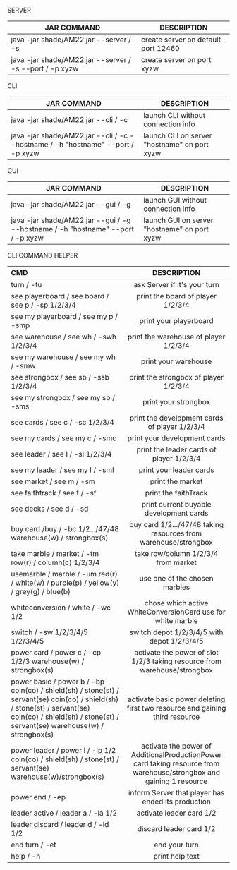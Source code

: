 SERVER

| JAR COMMAND | DESCRIPTION 
| ------- | --- 
| java -jar shade/AM22.jar  --server / -s | create server on default port 12460
| java -jar shade/AM22.jar  --server / -s  --port / -p  xyzw | create server on port xyzw


CLI

| JAR COMMAND | DESCRIPTION
| ------- | --- 
| java -jar shade/AM22.jar  --cli / -c | launch CLI without connection info
| java -jar shade/AM22.jar  --cli / -c  --hostname / -h  "hostname"  --port / -p  xyzw | launch CLI on server "hostname" on port xyzw


GUI

| JAR COMMAND       | DESCRIPTION   
| ------- | --- 
| java -jar shade/AM22.jar  --gui / -g | launch GUI without connection info
| java -jar shade/AM22.jar  --gui / -g  --hostname / -h  "hostname"  --port / -p  xyzw | launch GUI on server "hostname" on port xyzw

CLI COMMAND HELPER

| CMD       | DESCRIPTION     
| :------------- | :----------: 
| turn / -tu | ask Server if it's your turn   
| see playerboard / see board / see p / -sp  1/2/3/4| print the board of player 1/2/3/4
| see my playerboard / see my p / -smp| print your playerboard
| see warehouse / see wh / -swh  1/2/3/4| print the warehouse of player 1/2/3/4
| see my warehouse / see my wh / -smw| print your warehouse
| see strongbox / see sb / -ssb  1/2/3/4| print the strongbox of player 1/2/3/4
| see my strongbox / see my sb / -sms| print your strongbox
| see cards / see c / -sc  1/2/3/4| print the development cards of player 1/2/3/4
| see my cards / see my c / -smc| print your development cards
| see leader / see l / -sl  1/2/3/4| print the leader cards of player 1/2/3/4
| see my leader / see my l / -sml| print your leader cards
| see market / see m / -sm| print the market
| see faithtrack / see f / -sf| print the faithTrack
| see decks / see d  / -sd| print current buyable development cards
| buy card /buy / -bc  1/2.../47/48  warehouse(w) / strongbox(s)| buy card 1/2.../47/48 taking resources from warehouse/strongbox
| take marble / market / -tm  row(r) / column(c)  1/2/3/4| take row/column 1/2/3/4 from market
| usemarble / marble / -um  red(r) / white(w) / purple(p) / yellow(y) / grey(g) / blue(b)| use one of the chosen marbles
| whiteconversion / white / -wc  1/2| chose which active WhiteConversionCard use for white marble
| switch / -sw  1/2/3/4/5  1/2/3/4/5| switch depot 1/2/3/4/5 with depot 1/2/3/4/5
| power card / power c / -cp  1/2/3  warehouse(w) / strongbox(s)| activate the power of slot 1/2/3 taking resource from warehouse/strongbox
| power basic / power b / -bp  coin(co) / shield(sh) / stone(st) / servant(se)   coin(co) / shield(sh) / stone(st) / servant(se)   coin(co) / shield(sh) / stone(st) / servant(se)  warehouse(w) / strongbox(s)| activate basic power  deleting first two resource and gaining third resource
| power leader / power l / -lp  1/2  coin(co) / shield(sh) / stone(st) / servant(se)  warehouse(w)/strongbox(s)| activate the power of AdditionalProductionPower card taking resource from warehouse/strongbox and gaining 1 resource
| power end / -ep| inform Server that player has ended its production
| leader active / leader a / -la  1/2| activate leader card 1/2
| leader discard / leader d / -ld  1/2| discard leader card 1/2
| end turn / -et| end your turn
| help / -h| print help text

